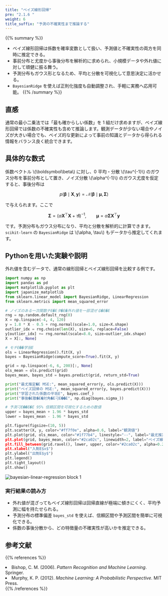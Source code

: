 ```yaml
---
title: "ベイズ線形回帰"
pre: "2.1.6 "
weight: 6
title_suffix: "予測の不確実性まで推論する"
---
```


{{% summary %}}
- ベイズ線形回帰は係数を確率変数として扱い、予測値と不確実性の両方を同時に推定できる。
- 事前分布と尤度から事後分布を解析的に求められ、小規模データや外れ値に対して頑健に振る舞う。
- 予測分布もガウス形となるため、平均と分散を可視化して意思決定に活かせる。
- `BayesianRidge` を使えば正則化強度も自動調整され、手軽に実務へ応用可能。
{{% /summary %}}

## 直感
通常の最小二乗法では「最も確からしい係数」を 1 組だけ求めますが、ベイズ線形回帰では係数の不確実性も含めて推論します。観測データが少ない場合やノイズが大きい場合でも、ベイズ的な更新によって事前の知識とデータから得られる情報をバランス良く統合できます。

## 具体的な数式
係数ベクトル \\(\boldsymbol\beta\\) に対し、0 平均・分散 \\(\tau^{-1}\\) のガウス分布を事前分布として置き、ノイズ分散 \\(\alpha^{-1}\\) のガウス尤度を仮定すると、事後分布は

$$
p(\boldsymbol\beta \mid \mathbf{X}, \mathbf{y}) = \mathcal{N}(\boldsymbol\beta \mid \boldsymbol\mu, \mathbf{\Sigma})
$$

で与えられます。ここで

$$
\mathbf{\Sigma} = (\alpha \mathbf{X}^\top \mathbf{X} + \tau \mathbf{I})^{-1}, \qquad
\boldsymbol\mu = \alpha \mathbf{\Sigma} \mathbf{X}^\top \mathbf{y}
$$

です。予測分布もガウス分布になり、平均と分散を解析的に計算できます。`scikit-learn` の `BayesianRidge` は \\(\alpha, \tau\\) もデータから推定してくれます。

## Pythonを用いた実験や説明
外れ値を含むデータで、通常の線形回帰とベイズ線形回帰を比較する例です。

```python
import numpy as np
import pandas as pd
import matplotlib.pyplot as plt
import japanize_matplotlib
from sklearn.linear_model import BayesianRidge, LinearRegression
from sklearn.metrics import mean_squared_error

# ノイズのある一次関数チE�Eタ�E�外れ値を一部混ぜる�E�E
rng = np.random.default_rng(0)
X = np.linspace(-4, 4, 120)
y = 1.8 * X - 0.5 + rng.normal(scale=1.0, size=X.shape)
outlier_idx = rng.choice(len(X), size=6, replace=False)
y[outlier_idx] += rng.normal(scale=8.0, size=outlier_idx.shape)
X = X[:, None]

# モチE��学翁E
ols = LinearRegression().fit(X, y)
bayes = BayesianRidge(compute_score=True).fit(X, y)

grid = np.linspace(-6, 6, 200)[:, None]
ols_mean = ols.predict(grid)
bayes_mean, bayes_std = bayes.predict(grid, return_std=True)

print("最尤推定�E MSE:", mean_squared_error(y, ols.predict(X)))
print("ベイズ回帰の MSE:", mean_squared_error(y, bayes.predict(X)))
print("学習された係数の平坁E", bayes.coef_)
print("事後�E散�E�対角�E刁E��E", np.diag(bayes.sigma_))

# 予測刁E��E�E 95% 信頼区間を可視化するための数値
upper = bayes_mean + 1.96 * bayes_std
lower = bayes_mean - 1.96 * bayes_std

plt.figure(figsize=(10, 5))
plt.scatter(X, y, color="#ff7f0e", alpha=0.6, label="観測値")
plt.plot(grid, ols_mean, color="#1f77b4", linestyle="--", label="最尤推定！ELS�E�E)
plt.plot(grid, bayes_mean, color="#2ca02c", linewidth=2, label="ベイズ線形回帰の平坁E)
plt.fill_between(grid.ravel(), lower, upper, color="#2ca02c", alpha=0.2, label="95% 信頼区閁E)
plt.xlabel("入劁E$x$")
plt.ylabel("出劁E$y$")
plt.legend()
plt.tight_layout()
plt.show()
```

![bayesian-linear-regression block 1](/images/basic/regression/bayesian-linear-regression_block01.svg)

### 実行結果の読み方
- 外れ値が混ざってもベイズ線形回帰は回帰直線が極端に傾きにくく、平均予測に幅を持たせられる。
- 予測分布の標準偏差 `bayes_std` を使えば、信頼区間や予測区間を簡単に可視化できる。
- 係数の事後分散から、どの特徴量の不確実性が高いかを推定できる。

## 参考文献
{{% references %}}
<li>Bishop, C. M. (2006). <i>Pattern Recognition and Machine Learning</i>. Springer.</li>
<li>Murphy, K. P. (2012). <i>Machine Learning: A Probabilistic Perspective</i>. MIT Press.</li>
{{% /references %}}
